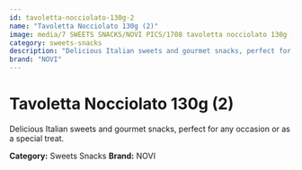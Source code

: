 ```yaml
---
id: tavoletta-nocciolato-130g-2
name: "Tavoletta Nocciolato 130g (2)"
image: media/7 SWEETS SNACKS/NOVI PICS/1708 tavoletta nocciolato 130g (2).jpg
category: sweets-snacks
description: "Delicious Italian sweets and gourmet snacks, perfect for any occasion or as a special treat."
brand: "NOVI"
---
```


# Tavoletta Nocciolato 130g (2)

Delicious Italian sweets and gourmet snacks, perfect for any occasion or as a special treat.

**Category:** Sweets Snacks
**Brand:** NOVI
